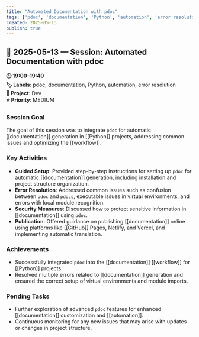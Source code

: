```yaml
---
title: "Automated Documentation with pdoc"
tags: ['pdoc', 'documentation', 'Python', 'automation', 'error resolution']
created: 2025-05-13
publish: true
---
```


## 📅 2025-05-13 — Session: Automated Documentation with pdoc

**🕒 19:00–19:40**  
**🏷️ Labels**: pdoc, documentation, Python, automation, error resolution  
**📂 Project**: Dev  
**⭐ Priority**: MEDIUM  


### Session Goal
The goal of this session was to integrate `pdoc` for automatic [[documentation]] generation in [[Python]] projects, addressing common issues and optimizing the [[workflow]].

### Key Activities
- **Guided Setup**: Provided step-by-step instructions for setting up `pdoc` for automatic [[documentation]] generation, including installation and project structure organization.
- **Error Resolution**: Addressed common issues such as confusion between `pdoc` and `pdocs`, executable issues in virtual environments, and errors with local module recognition.
- **Security Measures**: Discussed how to protect sensitive information in [[documentation]] using `pdoc`.
- **Publication**: Offered guidance on publishing [[documentation]] online using platforms like [[GitHub]] Pages, Netlify, and Vercel, and implementing automatic translation.

### Achievements
- Successfully integrated `pdoc` into the [[documentation]] [[workflow]] for [[Python]] projects.
- Resolved multiple errors related to [[documentation]] generation and ensured the correct setup of virtual environments and module imports.

### Pending Tasks
- Further exploration of advanced `pdoc` features for enhanced [[documentation]] customization and [[automation]].
- Continuous monitoring for any new issues that may arise with updates or changes in project structure.

